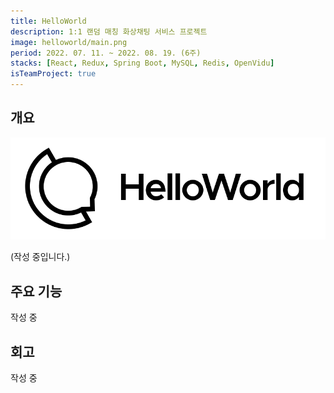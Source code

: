 ```yaml
---
title: HelloWorld
description: 1:1 랜덤 매칭 화상채팅 서비스 프로젝트
image: helloworld/main.png
period: 2022. 07. 11. ~ 2022. 08. 19. (6주)
stacks: [React, Redux, Spring Boot, MySQL, Redis, OpenVidu]
isTeamProject: true
---
```


## 개요

![HelloWorld 로고](/images/projects/helloworld/logo.png)

(작성 중입니다.)

## 주요 기능

작성 중

## 회고

작성 중
